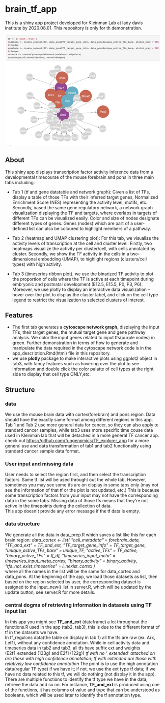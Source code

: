 # brain_tf_app
This is a shiny app project developed for Kleinman Lab at lady davis institute by 2020.08.01. This repository is only for th demonstration.

![alt text](https://github.com/Anthonyma0706/brain_tf_app/blob/master/brain_tf_images/graph_demo.png?raw=true)

## About  
This shiny app displays transcription factor activity inference data from a developmental timecourse of the mouse forebrain and pons in three main tabs including:

  - Tab 1 (tf and gene datatable and network graph): Given a list of TFs, display a table of those TFs with their inferred target genes, Normalized Enrichment Score (NES) representing the activity level, motifs, etc. Secondly, based the same gene regulatory network, a network graph visualization displaying the TF and targets, where overlaps in targets of different TFs can be visualized easily. Color and size of nodes designate different types of genes. Genes (nodes) which are part of a user-defined list can also be coloured to highlight members of a pathway.

  - Tab 2 (heatmap and UMAP clustering plot): For this tab, we visualize the activity levels of transcription at the cell and cluster level. Firstly, two heatmaps visualize the activity per cluster/cell, with cells annotated by cluster. Secondly, we show the TF activity in the cells in a two-dimensional embedding (UMAP), to highlight regions (clusters/cell types) with high activity.

  - Tab 3 (timeseries ribbon plot), we use the binarized TF activity to plot the proportion of cells where the TF is active at each timepoint during embryonic and postnatal development (E12.5, E15.5, P0, P3, P6). Moreover, we use plotly to display an interactive data visualization – hover over the plot to display the cluster label, and click on the cell type legend to restrict the visualization to selected clusters of interest.  


## Features
- The first tab generates a **cytoscape network graph**, displaying the input TFs, their target genes, the mutual target gene and gene pathway analysis. 
We color the input genes related to input tfs(purple nodes) in green. Further demonstration in terms of how to generate and manipulate the data required in the cytoscape network code is in the app_description.Rmd(html) file in this repository.  
- we use **plotly** package to make interactive plots using ggplot2 object in tab3, with fancy features such as hovering over the plot to see information and double click the color palatte of cell types at the right side to display that cell type ONLY,etc.

## Structure  
### data
We use the mouse brain data with cortex(forebrain) and pons region. Data should have the exactly same format among different regions in this app. 
Tab 1 and Tab 2 use more general data for cancer, so they can also apply to standard cancer samples, while tab3 uses more specific time couse data used in Kleinman lab that will be detached in a more general TF cancer app.  
check out <https://github.com/fungenomics/TF_explorer_app> for a more general use and data transformation of tab1 and tab2 functionality using standard cancer sample data format.  
### User input and missing data  
User needs to select the region first, and then select the transcription factors. Same tf list will be used throught out the whole tab. 
However, sometimes you may see some tfs are on display in some tabs only (may not see the information of that tf or the plot is not updated, etc.) This is because some transcription factors from your input may not have the corresponding data in the some tabs. Missing data of those tfs means that they're not active in the timepoints during the collection of data.  
This app doesn't provide any error message if the tf data is empty.  
### data structure
We generate all the data in data_prep.R which saves a list like this for each brain region:
*data_cortex <- list(
  "cell_metadata"  = forebrain_data,
  "TF_and_ext" = TF_and_ext,
  "TF_target_gene_info" = TF_target_gene,
  "unique_active_TFs_bare" = unique_TF,
  "active_TFs" = TF_active,
  "binary_active_TFs" = tf_df,
  "timeseries_input_meta" = timeseries_input_meta_cortex,
  "binary_activity" = binary_activity,
  "tfs_not_exist_timeseries" = l_nexist_cortex
)*    
where all the names in the list will be the same for data_cortex and data_pons.
At the beginning of the app, we load those datasets as list, then based on the region selected by user, the corresponding dataset is assigned to the input_new() list in server.R,
which will be updated by the update button, see server.R for more details.
### central dogma of retrieving information in datasets using TF input list  
In this app you might see **TF_and_ext** (dataframe) a lot throughout the functions.R used in the app (tab2, tab3), this is due to the different format of tf in the  datasets we have.  
In tf_regulons data(the table on display in tab 1) all the tfs are raw (ex. Arx, Lef1), without any confidence annotation. While in cell activity data and timeseries data in tab2 and tab3, all tfs have suffix ext and weights (E2f1_extended (133g) and E2f1 (122g)) *tf with no '_extended' attached on are those with high confidence annotation; tf with extended are those with relatively low confidence annotation*
The point is to use the high annotation data(regular TF type) if we have it; if not, we use the ext type tf data; If we have no data related to this tf, we will do nothing (not display it in the app).  
There are multiple functions to identify the tf type we have in the data, retrieve the data and so on. For instance, **TF_and_ext** is produced using one of the functions, it has columns of value and type that can be understood as booleans, which will be used later to identify the tf annotation type.  


